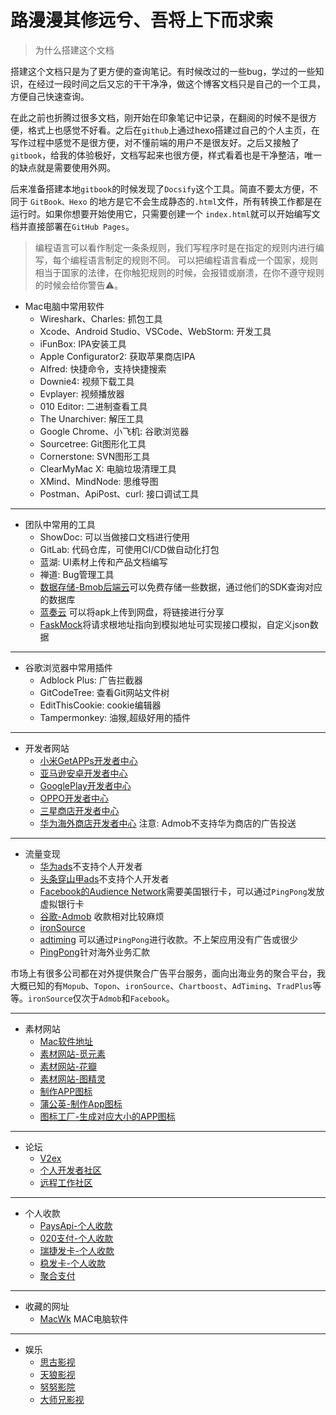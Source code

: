 # 路漫漫其修远兮、吾将上下而求索

> 为什么搭建这个文档

搭建这个文档只是为了更方便的查询笔记。有时候改过的一些bug，学过的一些知识，在经过一段时间之后又忘的干干净净，做这个博客文档只是自己的一个工具，方便自己快速查询。

在此之前也折腾过很多文档，刚开始在印象笔记中记录，在翻阅的时候不是很方便，格式上也感觉不好看。之后在`github`上通过hexo搭建过自己的个人主页，在写作过程中感觉不是很方便，对不懂前端的用户不是很友好。之后又接触了`gitbook`，给我的体验极好，文档写起来也很方便，样式看着也是干净整洁，唯一的缺点就是需要使用外网。

后来准备搭建本地`gitbook`的时候发现了`Docsify`这个工具。简直不要太方便，不同于 `GitBook、Hexo` 的地方是它不会生成静态的`.html`文件，所有转换工作都是在运行时。如果你想要开始使用它，只需要创建一个 `index.html`就可以开始编写文档并直接部署在`GitHub Pages`。

>编程语言可以看作制定一条条规则，我们写程序时是在指定的规则内进行编写，每个编程语言制定的规则不同。
可以把编程语言看成一个国家，规则相当于国家的法律，在你触犯规则的时候，会报错或崩溃，在你不遵守规则的时候会给你警告⚠️。

* Mac电脑中常用软件
  * Wireshark、Charles: 抓包工具
  * Xcode、Android Studio、VSCode、WebStorm: 开发工具
  * iFunBox: IPA安装工具
  * Apple Configurator2: 获取苹果商店IPA
  * Alfred: 快捷命令，支持快捷搜索
  * Downie4: 视频下载工具 
  * Evplayer: 视频播放器
  * 010 Editor: 二进制查看工具
  * The Unarchiver: 解压工具
  * Google Chrome、小飞机: 谷歌浏览器
  * Sourcetree: Git图形化工具
  * Cornerstone: SVN图形工具
  * ClearMyMac X: 电脑垃圾清理工具
  * XMind、MindNode: 思维导图
  * Postman、ApiPost、curl: 接口调试工具
---
* 团队中常用的工具
  * ShowDoc: 可以当做接口文档进行使用
  * GitLab: 代码仓库，可使用CI/CD做自动化打包
  * 蓝湖: UI素材上传和产品文档编写
  * 禅道:  Bug管理工具
  * [数据存储-Bmob后端云](https://www.bmob.cn/)可以免费存储一些数据，通过他们的SDK查询对应的数据库
  * [蓝奏云](https://www.lanzou.com/) 可以将apk上传到网盘，将链接进行分享
  * [FaskMock](https://www.fastmock.site/#/)将请求根地址指向到模拟地址可实现接口模拟，自定义json数据
---
* 谷歌浏览器中常用插件
  * Adblock Plus: 广告拦截器
  * GitCodeTree: 查看Git网站文件树
  * EditThisCookie: cookie编辑器
  * Tampermonkey:  油猴,超级好用的插件
---
* 开发者网站
  * [小米GetAPPs开发者中心](http://global.developer.mi.com/register/result)
  * [亚马逊安卓开发者中心](https://developer.amazon.com/apps-and-games/console/app/list)
  * [GooglePlay开发者中心](https://play.google.com/console/developers/6239515804522162761/app-list)
  * [OPPO开发者中心](https://developers.oppomobile.com/)
  * [三星商店开发者中心](https://seller.samsungapps.com/login/signIn.as)
  * [华为海外商店开发者中心](https://developer.huawei.com/consumer/cn/service/josp/agc/index.html#/) 注意: Admob不支持华为商店的广告投送
---
* 流量变现
  * [华为ads](https://ads.huawei.com/usermgtportal/home/index.html#/)不支持个人开发者
  * [头条穿山甲ads](https://www.pangle.cn/)不支持个人开发者
  * [Facebook的Audience Network](https://developers.facebook.com/docs/audience-network?locale=zh_CN)需要美国银行卡，可以通过`PingPong`发放虚拟银行卡
  * [谷歌-Admob](https://admob.google.com/home/) 收款相对比较麻烦
  * [ironSource](https://platform.ironsrc.com/partners/tour)
  * [adtiming](https://www.adtiming.com/) 可以通过`PingPong`进行收款。不上架应用没有广告或很少
  * [PingPong](https://us.pingpongx.com/)针对海外业务汇款

市场上有很多公司都在对外提供聚合广告平台服务，面向出海业务的聚合平台，我大概已知的有`Mopub`、`Topon`、`ironSource`、`Chartboost`、`AdTiming`、`TradPlus`等等。`ironSource`仅次于`Admob`和`Facebook`。

---
* 素材网站
  * [Mac软件地址](https://www.macwk.com/)
  * [素材网站-觅元素](http://www.51yuansu.com/)
  * [素材网站-花瓣](https://huaban.com/home/)
  * [素材网站-图精灵](http://616pic.com/tupian/katongshuiguo.html)
  * [制作APP图标](https://www.bufanapp.com/tool/icon)
  * [蒲公英-制作App图标](https://www.pgyer.com/tools/appIcon)
  * [图标工厂-生成对应大小的APP图标](https://icon.wuruihong.com/)
---
* 论坛
  * [V2ex](https://v2ex.com/)
  * [个人开发者社区](https://w2solo.com/)
  * [远程工作社区](https://eleduck.com/)
---
* 个人收款
  * [PaysApi-个人收款](https://www.paysapi.com/docpay)
  * [020支付-个人收款](https://020zf.com/index.html) 
  * [瑞捷发卡-个人收款](http://www.feelong.net/)
  * [稳发卡-个人收款](http://www.whg55.com/)
  * [聚合支付](http://www.jyhl.top/)
---
* 收藏的网址
  * [MacWk](https://www.macwk.com/bibei) MAC电脑软件
---
* 娱乐
  * [思古影视](https://www.siguyy.com/)
  * [天狼影视](https://www.tqyy.cc/)
  * [努努影院](https://www.nunuyy.cc/)
  * [大师兄影视](https://tv.ci/)